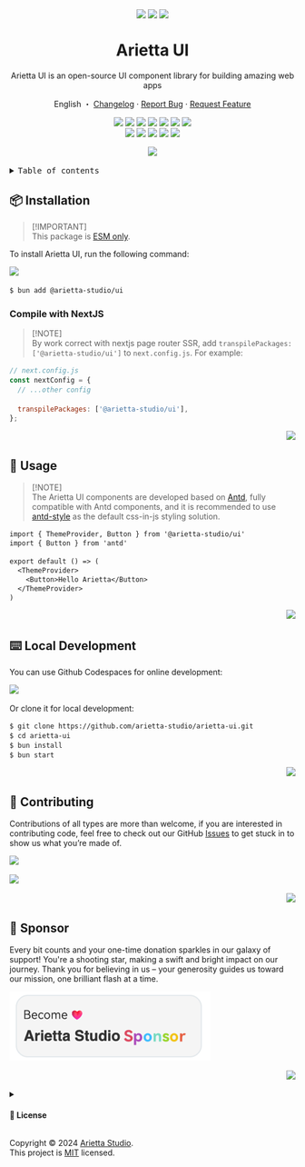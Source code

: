 <a name="readme-top"></a>

<div align="center">

<img height="120" src="https://unpkg.com/@arietta-studio/assets-logo@latest/assets/logo-3d.webp" style="vertical-align: middle;">
<img height="120" src="https://gw.alipayobjects.com/zos/kitchen/qJ3l3EPsdW/split.svg" style="vertical-align: middle;">
<img height="120" src="https://unpkg.com/@arietta-studio/assets-emoji@latest/assets/lollipop.webp" style="vertical-align: middle;">

<h1>Arietta UI</h1>

Arietta UI is an open-source UI component library for building amazing web apps

English ・ [Changelog](./CHANGELOG.md) · [Report Bug][github-issues-link] · [Request Feature][github-issues-link]

<!-- SHIELD GROUP -->

[![][npm-release-shield]][npm-release-link]
[![][vercel-shield]][vercel-link]
[![][discord-shield]][discord-link]
[![][npm-downloads-shield]][npm-downloads-link]
[![][github-releasedate-shield]][github-releasedate-link]
[![][github-action-test-shield]][github-action-test-link]
[![][github-action-release-shield]][github-action-release-link]<br/>
[![][github-contributors-shield]][github-contributors-link]
[![][github-forks-shield]][github-forks-link]
[![][github-stars-shield]][github-stars-link]
[![][github-issues-shield]][github-issues-link]
[![][github-license-shield]][github-license-link]

[![][banner]][vercel-link]

</div>

<details>
<summary><kbd>Table of contents</kbd></summary>

#### TOC

- [📦 Installation](#-installation)
  - [Compile with NextJS](#compile-with-nextjs)
- [🤯 Usage](#-usage)
- [⌨️ Local Development](#️-local-development)
- [🤝 Contributing](#-contributing)
- [🩷 Sponsor](#-sponsor)

####

</details>

## 📦 Installation

> \[!IMPORTANT]\
> This package is [ESM only](https://gist.github.com/sindresorhus/a39789f98801d908bbc7ff3ecc99d99c).

To install Arietta UI, run the following command:

[![][bun-shield]][bun-link]

```bash
$ bun add @arietta-studio/ui
```

### Compile with NextJS

> \[!NOTE]\
> By work correct with nextjs page router SSR, add `transpilePackages: ['@arietta-studio/ui']` to `next.config.js`. For example:

```js
// next.config.js
const nextConfig = {
  // ...other config

  transpilePackages: ['@arietta-studio/ui'],
};
```

<div align="right">

[![][back-to-top]](#readme-top)

</div>

## 🤯 Usage

> \[!NOTE]\
> The Arietta UI components are developed based on [Antd](https://ant.design/components/overview/), fully compatible with Antd components,
> and it is recommended to use [antd-style](https://ant-design.github.io/antd-style/) as the default css-in-js styling solution.

```tsx
import { ThemeProvider, Button } from '@arietta-studio/ui'
import { Button } from 'antd'

export default () => (
  <ThemeProvider>
    <Button>Hello Arietta</Button>
  </ThemeProvider>
)
```

<div align="right">

[![][back-to-top]](#readme-top)

</div>

## ⌨️ Local Development

You can use Github Codespaces for online development:

[![][codespaces-shield]][codespaces-link]

Or clone it for local development:

```bash
$ git clone https://github.com/arietta-studio/arietta-ui.git
$ cd arietta-ui
$ bun install
$ bun start
```

<div align="right">

[![][back-to-top]](#readme-top)

</div>

## 🤝 Contributing

Contributions of all types are more than welcome, if you are interested in contributing code, feel free to check out our GitHub [Issues][github-issues-link] to get stuck in to show us what you’re made of.

[![][pr-welcome-shield]][pr-welcome-link]

[![][contributors-contrib]][contributors-link]

<div align="right">

[![][back-to-top]](#readme-top)

</div>

## 🩷 Sponsor

Every bit counts and your one-time donation sparkles in our galaxy of support! You're a shooting star, making a swift and bright impact on our journey. Thank you for believing in us – your generosity guides us toward our mission, one brilliant flash at a time.

<a href="https://opencollective.com/arietta-studio" target="_blank">
  <picture>
    <source media="(prefers-color-scheme: dark)" srcset="https://github.com/arietta-studio/.github/blob/master/static/sponsor-dark.png?raw=true">
    <img  src="https://github.com/arietta-studio/.github/blob/master/static/sponsor-light.png?raw=true">
  </picture>
</a>

<div align="right">

[![][back-to-top]](#readme-top)

</div>

<details><summary><h4>📝 License</h4></summary>

[![][fossa-license-shield]][fossa-license-link]

</details>

Copyright © 2024 [Arietta Studio][profile-link]. <br />
This project is [MIT](./LICENSE) licensed.

<!-- LINK GROUP -->

[back-to-top]: https://img.shields.io/badge/-BACK_TO_TOP-151515?style=flat-square
[banner]: https://github-production-user-asset-6210df.s3.amazonaws.com/17870709/268452017-960ab8a1-e4b7-4648-beb1-77daf4b6034a.png
[bun-link]: https://bun.sh
[bun-shield]: https://img.shields.io/badge/-speedup%20with%20bun-black?logo=bun&style=for-the-badge
[codespaces-link]: https://codespaces.new/arietta-studio/arietta-ui
[codespaces-shield]: https://github.com/codespaces/badge.svg
[contributors-contrib]: https://contrib.rocks/image?repo=arietta-studio/arietta-ui
[contributors-link]: https://github.com/arietta-studio/arietta-ui/graphs/contributors
[discord-link]: https://discord.gg/
[discord-shield]: https://img.shields.io/discord/{id}?color=5865F2&label=discord&labelColor=black&logo=discord&logoColor=white&style=flat-square
[fossa-license-link]: https://app.fossa.com/projects/git%2Bgithub.com%2Farietta-studio%2Farietta-ui
[fossa-license-shield]: https://app.fossa.com/api/projects/git%2Bgithub.com%2Farietta-studio%2Farietta-ui.svg?type=large
[github-action-release-link]: https://github.com/actions/workflows/arietta-studio/arietta-ui/release.yml
[github-action-release-shield]: https://img.shields.io/github/actions/workflow/status/arietta-studio/arietta-ui/release.yml?label=release&labelColor=black&logo=githubactions&logoColor=white&style=flat-square
[github-action-test-link]: https://github.com/actions/workflows/arietta-studio/arietta-ui/test.yml
[github-action-test-shield]: https://img.shields.io/github/actions/workflow/status/arietta-studio/arietta-ui/test.yml?label=test&labelColor=black&logo=githubactions&logoColor=white&style=flat-square
[github-contributors-link]: https://github.com/arietta-studio/arietta-ui/graphs/contributors
[github-contributors-shield]: https://img.shields.io/github/contributors/arietta-studio/arietta-ui?color=c4f042&labelColor=black&style=flat-square
[github-forks-link]: https://github.com/arietta-studio/arietta-ui/network/members
[github-forks-shield]: https://img.shields.io/github/forks/arietta-studio/arietta-ui?color=8ae8ff&labelColor=black&style=flat-square
[github-issues-link]: https://github.com/arietta-studio/arietta-ui/issues
[github-issues-shield]: https://img.shields.io/github/issues/arietta-studio/arietta-ui?color=ff80eb&labelColor=black&style=flat-square
[github-license-link]: https://github.com/arietta-studio/arietta-ui/blob/master/LICENSE
[github-license-shield]: https://img.shields.io/github/license/arietta-studio/arietta-ui?color=white&labelColor=black&style=flat-square
[github-releasedate-link]: https://github.com/arietta-studio/arietta-ui/releases
[github-releasedate-shield]: https://img.shields.io/github/release-date/arietta-studio/arietta-ui?labelColor=black&style=flat-square
[github-stars-link]: https://github.com/arietta-studio/arietta-ui/network/stargazers
[github-stars-shield]: https://img.shields.io/github/stars/arietta-studio/arietta-ui?color=ffcb47&labelColor=black&style=flat-square
[npm-downloads-link]: https://www.npmjs.com/package/@arietta-studio/ui
[npm-downloads-shield]: https://img.shields.io/npm/dt/@arietta-studio/ui?labelColor=black&style=flat-square
[npm-release-link]: https://www.npmjs.com/package/@arietta-studio/ui
[npm-release-shield]: https://img.shields.io/npm/v/@arietta-studio/ui?color=369eff&labelColor=black&logo=npm&logoColor=white&style=flat-square
[pr-welcome-link]: https://github.com/arietta-studio/arietta-chat/pulls
[pr-welcome-shield]: https://img.shields.io/badge/🤯_pr_welcome-%E2%86%92-ffcb47?labelColor=black&style=for-the-badge
[profile-link]: https://github.com/arietta-studio
[vercel-link]: https://ui.arietta-studio.ai
[vercel-shield]: https://img.shields.io/website?down_message=offline&label=vercel&labelColor=black&logo=vercel&style=flat-square&up_message=online&url=https%3A%2F%2Fui.arietta-studio.ai
